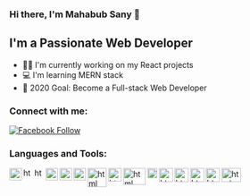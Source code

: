 ### Hi there, I'm Mahabub Sany 👋

## I'm a Passionate Web Developer 

- 👩‍💻 I'm currently working on my React projects 
- 💻 I'm learning MERN stack
- 🚧 2020 Goal: Become a Full-stack Web Developer

### Connect with me:

[![Facebook Follow](https://img.shields.io/badge/%20-Follow-black?color=14171A&labelColor=1976d2&logo=facebook&logoColor=ffffff)](https://www.facebook.com/mahabub.sunny.904) 

### Languages and Tools:
<a href="#"><img align="left" alt="html" width="22px" title="Visual Studio Code" src= "https://raw.githubusercontent.com/prosany/prosany/main/images/visual-studio-code.svg"/></a>


<img align="left" alt="html" width="17px" title="HTML5" src= "https://raw.githubusercontent.com/prosany/prosany/main/images/html5.svg"/>
<img align="left" alt="html" width="17px" title="CSS3" src= "https://raw.githubusercontent.com/prosany/prosany/main/images/css-3.svg"/>
<img align="left" alt="html" width="22px" title="JavaScript" src= "https://raw.githubusercontent.com/prosany/prosany/main/images/javascript.svg"/>
<img align="left" alt="html" width="22px" title="TypeScript" src= "https://raw.githubusercontent.com/prosany/prosany/main/images/typescript.svg"/>
<img align="left" alt="html" width="22px" title="ReactJS" src= "https://raw.githubusercontent.com/prosany/prosany/main/images/react-2.svg"/>
<img align="left" alt="html" width="34px" title="NodeJS" src= "https://raw.githubusercontent.com/prosany/prosany/main/images/nodejs.svg"/>
<img align="left" alt="html" width="24px" title="MongoDB" src= "https://raw.githubusercontent.com/prosany/prosany/main/images/mongodb.svg"/>
<img align="left" alt="html" width="40px" title="ExpressJS" src="https://raw.githubusercontent.com/prosany/prosany/main/images/express.svg" style="max-width:100%;" height="30px">
<img align="left" alt="html" width="18px" title="Firebase" src= "https://raw.githubusercontent.com/prosany/prosany/main/images/firebase.svg"/>
<img align="left" alt="html" width="25px" title="Netlify" src= "https://raw.githubusercontent.com/prosany/prosany/main/images/netlify.svg"/>
<img align="left" alt="html" width="25px" title="Git" src= "https://raw.githubusercontent.com/prosany/prosany/main/images/git.svg"/>
<img align="left" alt="html" width="25px" title="Github" src= "https://raw.githubusercontent.com/prosany/prosany/main/images/github.svg"/>
<img align="left" alt="html" width="25px" title="WordPress" src= "https://raw.githubusercontent.com/prosany/prosany/main/images/wordpress.svg"/>
<img align="left" alt="html" width="35px" title="CPanel" src="https://raw.githubusercontent.com/prosany/prosany/main/images/cpanel.svg" style="max-width:100%;" height="25px">

